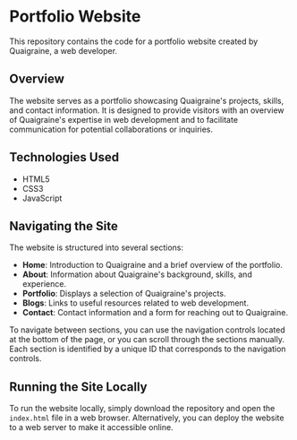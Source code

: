 # Portfolio Website

This repository contains the code for a portfolio website created by Quaigraine, a web developer.

## Overview

The website serves as a portfolio showcasing Quaigraine's projects, skills, and contact information. It is designed to provide visitors with an overview of Quaigraine's expertise in web development and to facilitate communication for potential collaborations or inquiries.

## Technologies Used

- HTML5
- CSS3
- JavaScript

## Navigating the Site

The website is structured into several sections:

- **Home**: Introduction to Quaigraine and a brief overview of the portfolio.
- **About**: Information about Quaigraine's background, skills, and experience.
- **Portfolio**: Displays a selection of Quaigraine's projects.
- **Blogs**: Links to useful resources related to web development.
- **Contact**: Contact information and a form for reaching out to Quaigraine.

To navigate between sections, you can use the navigation controls located at the bottom of the page, or you can scroll through the sections manually. Each section is identified by a unique ID that corresponds to the navigation controls.

## Running the Site Locally

To run the website locally, simply download the repository and open the `index.html` file in a web browser. Alternatively, you can deploy the website to a web server to make it accessible online.



